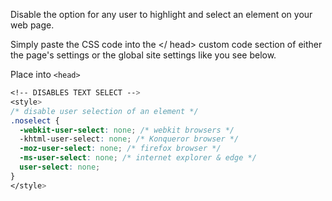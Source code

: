 Disable the option for any user to highlight and select an element on your web page.

Simply paste the CSS code into the </ head> custom code section of either the page's settings or the global site settings like you see below.

Place into `<head>`

```css
<!-- DISABLES TEXT SELECT -->
<style>
/* disable user selection of an element */
.noselect {
  -webkit-user-select: none; /* webkit browsers */
  -khtml-user-select: none; /* Konqueror browser */
  -moz-user-select: none; /* firefox browser */
  -ms-user-select: none; /* internet explorer & edge */
  user-select: none;
}
</style>
```
